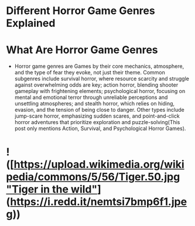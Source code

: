 # Different Horror Game Genres Explained
# What Are Horror Game Genres
- Horror game genres are Games by their core mechanics, atmosphere, and the type of fear they evoke, not just their theme. Common subgenres include survival horror, where resource scarcity and struggle against overwhelming odds are key; action horror, blending shooter gameplay with frightening elements; psychological horror, focusing on mental and emotional terror through unreliable perceptions and unsettling atmospheres; and stealth horror, which relies on hiding, evasion, and the tension of being close to danger. Other types include jump-scare horror, emphasizing sudden scares, and point-and-click horror adventures that prioritize exploration and puzzle-solving(This post only mentions Action, Survival, and Psychological Horror Games).

# !([[https://upload.wikimedia.org/wikipedia/commons/5/56/Tiger.50.jpg "Tiger in the wild"](https://i.redd.it/nemtsi7bmp6f1.jpeg)](https://i.redd.it/nemtsi7bmp6f1.jpeg))
